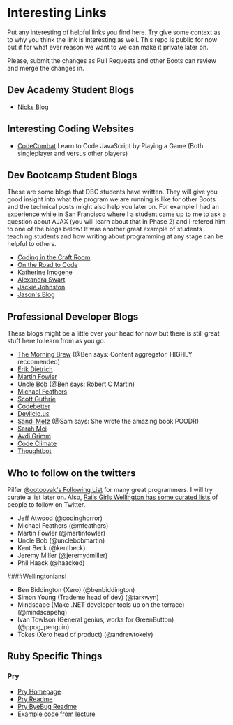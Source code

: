 Interesting Links
=================

Put any interesting of helpful links you find here. Try give some context as to why you think the link is interesting as well. This repo is public for now but if for what ever reason we want to we can make it private later on.

Please, submit the changes as Pull Requests and other Boots can review and merge the changes in.

Dev Academy Student Blogs
--------------------------

 - [Nicks Blog](http://widdersh.in)

Interesting Coding Websites
--------------------------

- [CodeCombat](https://codecombat.com/) Learn to Code JavaScript by Playing a Game (Both singleplayer and versus other players)

Dev Bootcamp Student Blogs
--------------------------
These are some blogs that DBC students have written. They will give you good insight into what the program we are running is like for other Boots and the technical posts might also help you later on. For example I had an experience while in San Francisco where I a student came up to me to ask a question about AJAX (you will learn about that in Phase 2) and I refered him to one of the blogs below! It was another great example of students teaching students and how writing about programming at any stage can be helpful to others.

- [Coding in the Craft Room](http://erinjoansnyder.com/)
- [On the Road to Code](http://ontheroadtocode.tumblr.com/)
- [Katherine Imogene](http://katherineimogene.tumblr.com/)
- [Alexandra Swart](http://keepcalmcodeon.tumblr.com/)
- [Jackie Johnston](http://www.jackiejohnston.us/)
- [Jason's Blog](http://jasonlo-bears.tumblr.com/)


Professional Developer Blogs
----------------------------
These blogs might be a little over your head for now but there is still great stuff here to learn from as you go.

- [The Morning Brew](http://blog.cwa.me.uk/) (@Ben says: Content aggregator. HIGHLY reccomended)
- [Erik Dietrich](http://www.daedtech.com/)
- [Martin Fowler](http://martinfowler.com/)
- [Uncle Bob](https://sites.google.com/site/unclebobconsultingllc/) (@Ben says: Robert C Martin)
- [Michael Feathers](http://www.goodreads.com/author/show/25201.Michael_C_Feathers/blog)
- [Scott Guthrie](http://weblogs.asp.net/scottgu/)
- [Codebetter](http://codebetter.com/)
- [Devlicio.us](http://devlicio.us/blogs/)
- [Sandi Metz](http://www.sandimetz.com/) (@Sam says: She wrote the amazing book POODR)
- [Sarah Mei](http://www.sarahmei.com/blog/)
- [Avdi Grimm](http://devblog.avdi.org/)
- [Code Climate](http://blog.codeclimate.com/)
- [Thoughtbot](http://robots.thoughtbot.com/)

Who to follow on the twitters
-----------------------------

Pilfer [@ootoovak's Following List](https://twitter.com/ootoovak/following) for many great programmers. I will try curate a list later on.
Also, [Rails Girls Wellington has some curated lists](https://twitter.com/RailsGirlsWgtn/lists) of people to follow on Twitter.

- Jeff Atwood (@codinghorror)
- Michael Feathers (@mfeathers)
- Martin Fowler (@martinfowler)
- Uncle Bob (@unclebobmartin)
- Kent Beck (@kentbeck)
- Jeremy Miller (@jeremydmiller)
- Phil Haack (@haacked)


####Wellingtonians!
- Ben Biddington (Xero) (@benbiddington)
- Simon Young (Trademe head of dev) (@tarkwyn)
- Mindscape (Make .NET developer tools up on the terrace) (@mindscapehq)
- Ivan Towlson (General genius, works for GreenButton) (@ppog_penguin)
- Tokes (Xero head of product) (@andrewtokely)


Ruby Specific Things
--------------------

### Pry
* [Pry Homepage](http://pryrepl.org/)
* [Pry Readme](https://github.com/pry/pry/blob/master/README.md)
* [Pry ByeBug Readme](https://github.com/deivid-rodriguez/pry-byebug/blob/master/README.md)
* [Example code from lecture](https://gist.github.com/ootoovak/0d0cabf916befc162de6)
